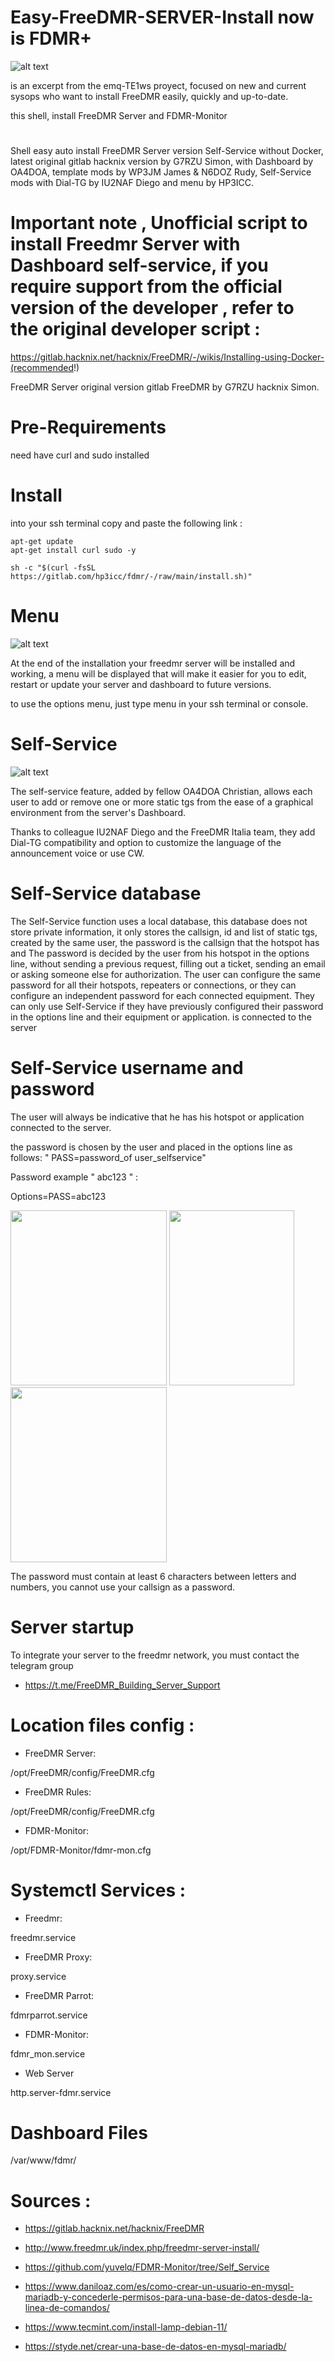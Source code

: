 # Easy-FreeDMR-SERVER-Install now is FDMR+

![alt text](https://raw.githubusercontent.com/hp3icc/Easy-FreeDMR-SERVER-Install/main/IMG_1942.jpg)

is an excerpt from the emq-TE1ws proyect, focused on new and current sysops who want to install FreeDMR easily, quickly and up-to-date.

this shell, install FreeDMR Server and FDMR-Monitor

#

Shell easy auto install FreeDMR Server version Self-Service without Docker, latest original gitlab hacknix version by G7RZU Simon, with Dashboard by OA4DOA, template mods by WP3JM James & N6DOZ Rudy, Self-Service mods with Dial-TG by IU2NAF Diego and menu by HP3ICC.

# Important note , Unofficial script to install Freedmr Server with Dashboard self-service, if you require support from the official version of the developer , refer to the original developer script :

https://gitlab.hacknix.net/hacknix/FreeDMR/-/wikis/Installing-using-Docker-(recommended!)

FreeDMR Server original version gitlab FreeDMR by G7RZU hacknix Simon.

#

# Pre-Requirements

need have curl and sudo installed

#

# Install

into your ssh terminal copy and paste the following link :

    apt-get update
    apt-get install curl sudo -y

    sh -c "$(curl -fsSL https://gitlab.com/hp3icc/fdmr/-/raw/main/install.sh)"

             
             
 #            
  
 # Menu
 
 ![alt text](https://raw.githubusercontent.com/hp3icc/Easy-FreeDMR-SERVER-Install/main/IMG_1941.jpg)
 
  At the end of the installation your freedmr server will be installed and working, a menu will be displayed that will make it easier for you to edit, restart or update your server and dashboard to future versions.
  
  to use the options menu, just type menu in your ssh terminal or console.
  
 #
 
 # Self-Service
 
 ![alt text](https://raw.githubusercontent.com/hp3icc/Easy-FreeDMR-Docker/main/self-service-docker.jpg)
 
 The self-service feature, added by fellow OA4DOA Christian, allows each user to add or remove one or more static tgs from the ease of a graphical environment from the server's Dashboard. 
 
 Thanks to colleague IU2NAF Diego and the FreeDMR Italia team, they add Dial-TG compatibility and option to customize the language of the announcement voice or use CW.
 
 # Self-Service database

 The Self-Service function uses a local database, this database does not store private information, it only stores the callsign, id and list of static tgs, created by the same user, the password is the callsign that the hotspot has and The password is decided by the user from his hotspot in the options line, without sending a previous request, filling out a ticket, sending an email or asking someone else for authorization. The user can configure the same password for all their hotspots, repeaters or connections, or they can configure an independent password for each connected equipment. They can only use Self-Service if they have previously configured their password in the options line and their equipment or application. is connected to the server
 
 #
 
 # Self-Service username and password
 
 The user will always be indicative that he has his hotspot or application connected to the server. 

the password is chosen by the user and placed in the options line as follows: " PASS=password_of user_selfservice"

Password example " abc123 " :

Options=PASS=abc123
 
<img src="https://raw.githubusercontent.com/hp3icc/Easy-FreeDMR-Docker/main/pistar.jpg" width="250" height="280"> <img src="https://raw.githubusercontent.com/hp3icc/Easy-FreeDMR-Docker/main/droidstar.jpg" width="200" height="280"> <img src="https://raw.githubusercontent.com/hp3icc/Easy-FreeDMR-Docker/main/mmdvm.jpg" width="250" height="280">
 
 The password must contain at least 6 characters between letters and numbers, you cannot use your callsign as a password.
 
 
 #
 
 # Server startup

To integrate your server to the freedmr network, you must contact the telegram group

 * https://t.me/FreeDMR_Building_Server_Support
        
 #
 
 #
 
 # Location files config :
 
  * FreeDMR Server:  
   
   /opt/FreeDMR/config/FreeDMR.cfg
   
  * FreeDMR Rules: 
   
   /opt/FreeDMR/config/FreeDMR.cfg
   
  * FDMR-Monitor: 
   
   /opt/FDMR-Monitor/fdmr-mon.cfg 
   
  #
  
  # Systemctl Services :
  
  * Freedmr: 
   
   freedmr.service
   
  * FreeDMR Proxy: 
   
   proxy.service
   
  * FreeDMR Parrot: 
   
   fdmrparrot.service
  
  * FDMR-Monitor: 
   
   fdmr_mon.service
   
  * Web Server
  
   http.server-fdmr.service
  
 #
  
 # Dashboard Files
 
 /var/www/fdmr/

#

 # Sources :
 
 * https://gitlab.hacknix.net/hacknix/FreeDMR
 
 * http://www.freedmr.uk/index.php/freedmr-server-install/
 
  * https://github.com/yuvelq/FDMR-Monitor/tree/Self_Service
 
 * https://www.daniloaz.com/es/como-crear-un-usuario-en-mysql-mariadb-y-concederle-permisos-para-una-base-de-datos-desde-la-linea-de-comandos/
 
 * https://www.tecmint.com/install-lamp-debian-11/

 * https://styde.net/crear-una-base-de-datos-en-mysql-mariadb/

